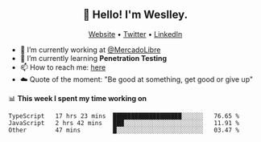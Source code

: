 <h2 align="center">👋 Hello! I'm Weslley.</h2>
<p align="center">
  <a href="http://weslleyneri.com.br">Website</a> •
  <a href="https://twitter.com/Weslley_Neri">Twitter</a> •
  <a href="https://www.linkedin.com/in/weslley-neri-3658908b">LinkedIn</a>
</p>


- 🔭 I’m currently working at [@MercadoLibre](https://github.com/mercadolibre)
- 🌱 I’m currently learning **Penetration Testing**
- 📫 How to reach me: [here](mailto:weslley39@gmail.com)
- ☁️ Quote of the moment: "Be good at something, get good or give up"

📊 **This week I spent my time working on**
<!--START_SECTION:waka-->

```text
TypeScript   17 hrs 23 mins  ███████████████████░░░░░░   76.65 %
JavaScript   2 hrs 42 mins   ███░░░░░░░░░░░░░░░░░░░░░░   11.91 %
Other        47 mins         █░░░░░░░░░░░░░░░░░░░░░░░░   03.47 %
```

<!--END_SECTION:waka-->

<!-- Inspired by https://github.com/gruselhaus/gruselhaus -->